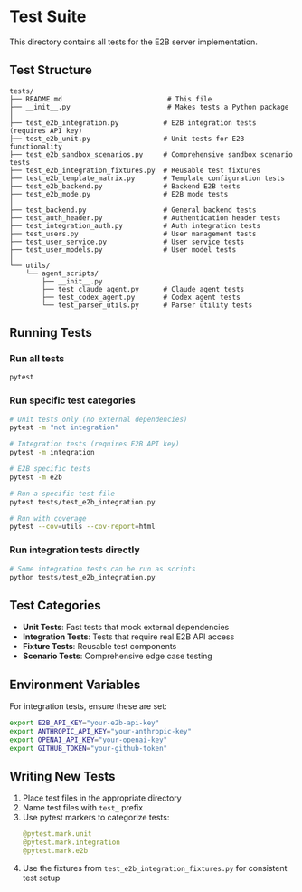 # Test Suite

This directory contains all tests for the E2B server implementation.

## Test Structure

```
tests/
├── README.md                          # This file
├── __init__.py                        # Makes tests a Python package
│
├── test_e2b_integration.py           # E2B integration tests (requires API key)
├── test_e2b_unit.py                  # Unit tests for E2B functionality
├── test_e2b_sandbox_scenarios.py     # Comprehensive sandbox scenario tests
├── test_e2b_integration_fixtures.py  # Reusable test fixtures
├── test_e2b_template_matrix.py       # Template configuration tests
├── test_e2b_backend.py               # Backend E2B tests
├── test_e2b_mode.py                  # E2B mode tests
│
├── test_backend.py                   # General backend tests
├── test_auth_header.py               # Authentication header tests
├── test_integration_auth.py          # Auth integration tests
├── test_users.py                     # User management tests
├── test_user_service.py              # User service tests
├── test_user_models.py               # User model tests
│
└── utils/
    └── agent_scripts/
        ├── __init__.py
        ├── test_claude_agent.py      # Claude agent tests
        ├── test_codex_agent.py       # Codex agent tests
        └── test_parser_utils.py      # Parser utility tests
```

## Running Tests

### Run all tests
```bash
pytest
```

### Run specific test categories
```bash
# Unit tests only (no external dependencies)
pytest -m "not integration"

# Integration tests (requires E2B API key)
pytest -m integration

# E2B specific tests
pytest -m e2b

# Run a specific test file
pytest tests/test_e2b_integration.py

# Run with coverage
pytest --cov=utils --cov-report=html
```

### Run integration tests directly
```bash
# Some integration tests can be run as scripts
python tests/test_e2b_integration.py
```

## Test Categories

- **Unit Tests**: Fast tests that mock external dependencies
- **Integration Tests**: Tests that require real E2B API access
- **Fixture Tests**: Reusable test components
- **Scenario Tests**: Comprehensive edge case testing

## Environment Variables

For integration tests, ensure these are set:
```bash
export E2B_API_KEY="your-e2b-api-key"
export ANTHROPIC_API_KEY="your-anthropic-key"
export OPENAI_API_KEY="your-openai-key"
export GITHUB_TOKEN="your-github-token"
```

## Writing New Tests

1. Place test files in the appropriate directory
2. Name test files with `test_` prefix
3. Use pytest markers to categorize tests:
   ```python
   @pytest.mark.unit
   @pytest.mark.integration
   @pytest.mark.e2b
   ```
4. Use the fixtures from `test_e2b_integration_fixtures.py` for consistent test setup